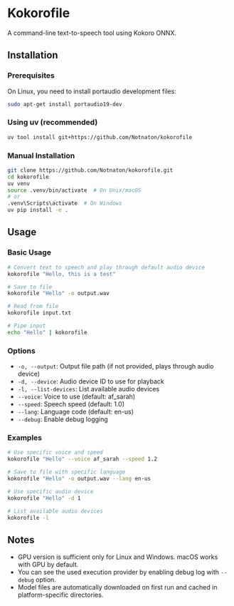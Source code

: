 # Kokorofile

A command-line text-to-speech tool using Kokoro ONNX.

## Installation

### Prerequisites

On Linux, you need to install portaudio development files:
```bash
sudo apt-get install portaudio19-dev
```

### Using uv (recommended)

```bash
uv tool install git+https://github.com/Notnaton/kokorofile
```

### Manual Installation

```bash
git clone https://github.com/Notnaton/kokorofile.git
cd kokorofile
uv venv
source .venv/bin/activate  # On Unix/macOS
# or
.venv\Scripts\activate  # On Windows
uv pip install -e .
```

## Usage

### Basic Usage

```bash
# Convert text to speech and play through default audio device
kokorofile "Hello, this is a test"

# Save to file
kokorofile "Hello" -o output.wav

# Read from file
kokorofile input.txt

# Pipe input
echo "Hello" | kokorofile
```

### Options

- `-o, --output`: Output file path (if not provided, plays through audio device)
- `-d, --device`: Audio device ID to use for playback
- `-l, --list-devices`: List available audio devices
- `--voice`: Voice to use (default: af_sarah)
- `--speed`: Speech speed (default: 1.0)
- `--lang`: Language code (default: en-us)
- `--debug`: Enable debug logging

### Examples

```bash
# Use specific voice and speed
kokorofile "Hello" --voice af_sarah --speed 1.2

# Save to file with specific language
kokorofile "Hello" -o output.wav --lang en-us

# Use specific audio device
kokorofile "Hello" -d 1

# List available audio devices
kokorofile -l
```

## Notes

- GPU version is sufficient only for Linux and Windows. macOS works with GPU by default.
- You can see the used execution provider by enabling debug log with `--debug` option.
- Model files are automatically downloaded on first run and cached in platform-specific directories.
 
